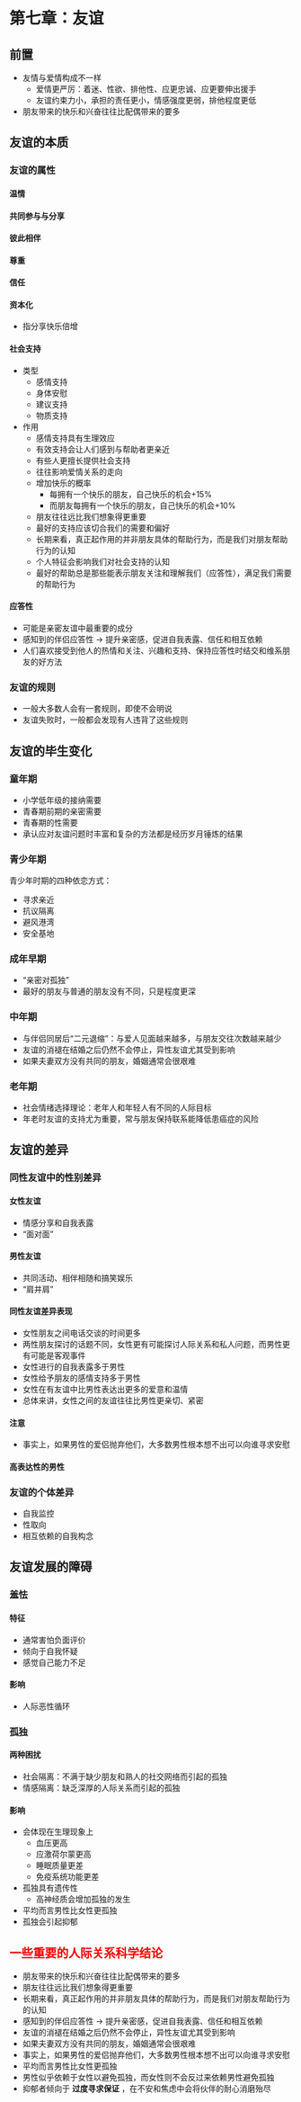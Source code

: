 # 第七章：友谊

## 前置

- 友情与爱情构成不一样
  - 爱情更严厉：着迷、性欲、排他性、应更忠诚、应更要伸出援手
  - 友谊约束力小，承担的责任更小，情感强度更弱，排他程度更低
- 朋友带来的快乐和兴奋往往比配偶带来的要多

## 友谊的本质

### 友谊的属性

#### 温情

#### 共同参与与分享

#### 彼此相伴

#### 尊重

#### 信任

#### 资本化

 - 指分享快乐倍增

#### 社会支持

 - 类型
    - 感情支持
    - 身体安慰
    - 建议支持
    - 物质支持
 - 作用
    - 感情支持具有生理效应
    - 有效支持会让人们感到与帮助者更亲近
    - 有些人更擅长提供社会支持
    - 往往影响爱情关系的走向
    - 增加快乐的概率
      - 每拥有一个快乐的朋友，自己快乐的机会+15%
      - 而朋友每拥有一个快乐的朋友，自己快乐的机会+10%
    - 朋友往往远比我们想象得更重要
    - 最好的支持应该切合我们的需要和偏好
    - 长期来看，真正起作用的并非朋友具体的帮助行为，而是我们对朋友帮助行为的认知
    - 个人特征会影响我们对社会支持的认知
    - 最好的帮助总是那些能表示朋友关注和理解我们（应答性），满足我们需要的帮助行为

#### 应答性
 - 可能是亲密友谊中最重要的成分
 - 感知到的伴侣应答性 \-> 提升亲密感，促进自我表露、信任和相互依赖
 - 人们喜欢接受到他人的热情和关注、兴趣和支持、保持应答性时结交和维系朋友的好方法

### 友谊的规则

- 一般大多数人会有一套规则，即使不会明说
- 友谊失败时，一般都会发现有人违背了这些规则

## 友谊的毕生变化

### 童年期

- 小学低年级的接纳需要
- 青春期前期的亲密需要
- 青春期的性需要
- 承认应对友谊问题时丰富和复杂的方法都是经历岁月锤炼的结果

### 青少年期

青少年时期的四种依恋方式：

 - 寻求亲近
 - 抗议隔离
 - 避风港湾
 - 安全基地

### 成年早期

- “亲密对孤独”
- 最好的朋友与普通的朋友没有不同，只是程度更深

### 中年期

- 与伴侣同居后“二元退缩”：与爱人见面越来越多，与朋友交往次数越来越少
- 友谊的消褪在结婚之后仍然不会停止，异性友谊尤其受到影响
- 如果夫妻双方没有共同的朋友，婚姻通常会很艰难

### 老年期

- 社会情绪选择理论：老年人和年轻人有不同的人际目标
- 年老时友谊的支持尤为重要，常与朋友保持联系能降低患癌症的风险

## 友谊的差异

### 同性友谊中的性别差异

#### 女性友谊

- 情感分享和自我表露
- “面对面”

#### 男性友谊

- 共同活动、相伴相随和搞笑娱乐
- “肩并肩”

#### 同性友谊差异表现

 - 女性朋友之间电话交谈的时间更多
 - 两性朋友探讨的话题不同，女性更有可能探讨人际关系和私人问题，而男性更有可能是客观事件
 - 女性进行的自我表露多于男性
 - 女性给予朋友的感情支持多于男性
 - 女性在有友谊中比男性表达出更多的爱意和温情
 - 总体来讲，女性之间的友谊往往比男性更亲切、紧密

#### 注意

  - 事实上，如果男性的爱侣抛弃他们，大多数男性根本想不出可以向谁寻求安慰

#### 高表达性的男性

### 友谊的个体差异

- 自我监控
- 性取向
- 相互依赖的自我构念

## 友谊发展的障碍

### 羞怯

#### 特征

- 通常害怕负面评价
- 倾向于自我怀疑
- 感觉自己能力不足

#### 影响

- 人际恶性循环

### 孤独

#### 两种困扰

- 社会隔离：不满于缺少朋友和熟人的社交网络而引起的孤独
- 情感隔离：缺乏深厚的人际关系而引起的孤独

#### 影响

- 会体现在生理现象上
  - 血压更高
  - 应激荷尔蒙更高
  - 睡眠质量更差
  - 免疫系统功能更差
- 孤独具有遗传性
  - 高神经质会增加孤独的发生
- 平均而言男性比女性更孤独
- 孤独会引起抑郁

## <font color=red>一些重要的人际关系科学结论</font>

- 朋友带来的快乐和兴奋往往比配偶带来的要多
- 朋友往往远比我们想象得更重要
- 长期来看，真正起作用的并非朋友具体的帮助行为，而是我们对朋友帮助行为的认知
- 感知到的伴侣应答性 \-> 提升亲密感，促进自我表露、信任和相互依赖
- 友谊的消褪在结婚之后仍然不会停止，异性友谊尤其受到影响
- 如果夫妻双方没有共同的朋友，婚姻通常会很艰难
- 事实上，如果男性的爱侣抛弃他们，大多数男性根本想不出可以向谁寻求安慰
- 平均而言男性比女性更孤独
- 男性似乎依赖于女性以避免孤独，而女性则不会反过来依赖男性避免孤独
- 抑郁者倾向于 **过度寻求保证** ，在不安和焦虑中会将伙伴的耐心消磨殆尽